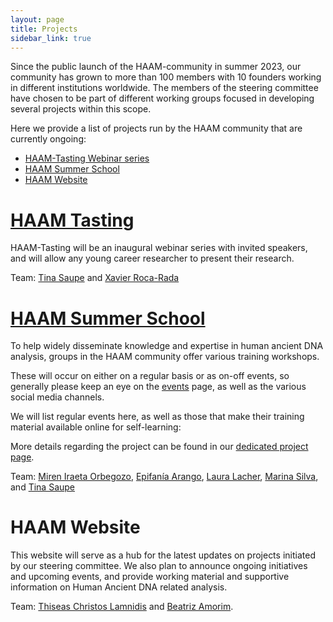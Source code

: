 ```yaml
---
layout: page
title: Projects
sidebar_link: true
---
```


Since the public launch of the HAAM-community in summer 2023, our community has grown to more than 100 members with 10 founders working in different institutions worldwide. The members of the steering committee have chosen to be part of different working groups focused in developing several projects within this scope.

Here we provide a list of projects run by the HAAM community that are currently ongoing:

<!-- TOC -->

- [HAAM-Tasting Webinar series](/projects/haam_tasting)
- [HAAM Summer School](#haam-summer-school)
- [HAAM Website](#haam-website)

<!-- /TOC -->
<!-- /TOC -->

# [HAAM Tasting](/projects/haam_tasting)

HAAM-Tasting will be an inaugural webinar series with invited speakers, and will allow any young career researcher to present their research.

Team: [Tina Saupe](mailto:tsaupe@live.de) and [Xavier Roca-Rada](mailto:xavier.rocarada@adelaide.edu.au)


# [HAAM Summer School](/projects/haam_summer_school)

To help widely disseminate knowledge and expertise in human ancient DNA analysis, groups in the HAAM community offer various training workshops.

These will occur on either on a regular basis or as on-off events, so generally please keep an eye on the [events](/category/events/) page, as well as the various social media channels.

We will list regular events here, as well as those that make their training material available online for self-learning:

More details regarding the project can be found in our [dedicated project page](/projects/haam_summer_school).

<!--
Website: https://haam-community.github.io/haam-summer-school
Supported by: 
-->

Team: [Miren Iraeta Orbegozo](mailto:iraeta.miren@gmail.com), [Epifanía Arango](mailto:epifaniarango@gmail.com), [Laura Lacher](mailto:laura_lacher@eva.mpg.de), [Marina Silva](mailto:marina.silva@crick.ac.uk), and [Tina Saupe](mailto:tsaupe@live.de)


# HAAM Website

This website will serve as a hub for the latest updates on projects initiated by our steering committee. We also plan to announce ongoing initiatives and upcoming events, and provide working material and supportive information on Human Ancient DNA related analysis.

Team: [Thiseas Christos Lamnidis](mailto:thiseas_christos_lamnidis@eva.mpg.de) and [Beatriz Amorim](mailto:amorimsba@gmail.com).